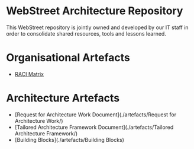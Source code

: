 # WebStreet Architecture Repository

This WebStreet repository is jointly owned and developed by our IT staff in order to consolidate shared resources, tools and lessons learned.

# Organisational Artefacts

* [RACI Matrix](./Images/11_RACI.png)


# Architecture Artefacts

* [Request for Architecture Work Document](./artefacts/Request for Architecture Work/)
* [Tailored Architecture Framework Document](./artefacts/Tailored Architecture Framework/)
* [Building Blocks](./artefacts/Building Blocks)

